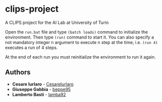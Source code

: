 # clips-project
A CLIPS project for the AI Lab at University of Turin

Open the `run.bat` file and type `(batch loads)` command to initialize the environment. 
Then type `(run)` command to start it. 
You can also specify a not mandatory integer n argument to execute n step at the time; i.e. `(run 4)` executes a run of 4 steps.

At the end of each run you must reinitialize the environment to run it again.

## Authors

* **Cesare Iurlaro** - [CesareIurlaro](https://github.com/CesareIurlaro)
* **Giuseppe Gabbia**  - [beppe95](https://github.com/beppe95)
* **Lamberto Basti**  - [lamba92](https://github.com/lamba92)
